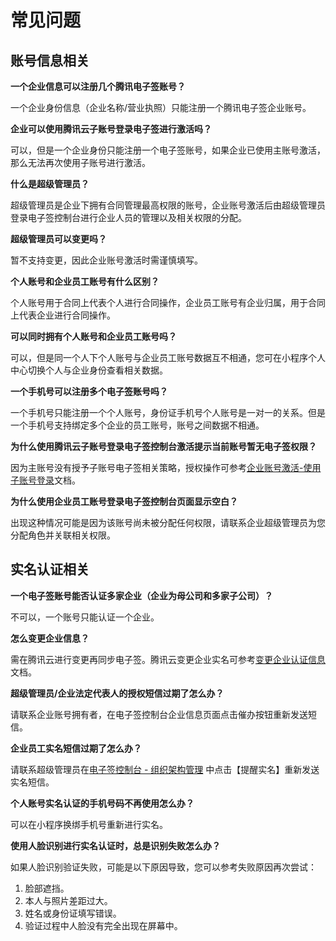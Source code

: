 # 常见问题

## 账号信息相关

**一个企业信息可以注册几个腾讯电子签账号？**

一个企业身份信息（企业名称/营业执照）只能注册一个腾讯电子签企业账号。



**企业可以使用腾讯云子账号登录电子签进行激活吗？**

可以，但是一个企业身份只能注册一个电子签账号，如果企业已使用主账号激活，那么无法再次使用子账号进行激活。



**什么是超级管理员？**

超级管理员是企业下拥有合同管理最高权限的账号，企业账号激活后由超级管理员登录电子签控制台进行企业人员的管理以及相关权限的分配。



**超级管理员可以变更吗？**

暂不支持变更，因此企业账号激活时需谨慎填写。



**个人账号和企业员工账号有什么区别？**

个人账号用于合同上代表个人进行合同操作，企业员工账号有企业归属，用于合同上代表企业进行合同操作。



**可以同时拥有个人账号和企业员工账号吗？**

可以，但是同一个人下个人账号与企业员工账号数据互不相通，您可在小程序个人中心切换个人与企业身份查看相关数据。



**一个手机号可以注册多个电子签账号吗？**

一个手机号只能注册一个个人账号，身份证手机号个人账号是一对一的关系。但是一个手机号支持绑定多个企业的员工账号，账号之间数据不相通。



**为什么使用腾讯云子账号登录电子签控制台激活提示当前账号暂无电子签权限？**

因为主账号没有授予子账号电子签相关策略，授权操作可参考[企业账号激活-使用子账号登录]()文档。



**为什么使用企业员工账号登录电子签控制台页面显示空白？**

出现这种情况可能是因为该账号尚未被分配任何权限，请联系企业超级管理员为您分配角色并关联相关权限。



## 实名认证相关

**一个电子签账号能否认证多家企业（企业为母公司和多家子公司）？**

不可以，一个账号只能认证一个企业。



**怎么变更企业信息？**

需在腾讯云进行变更再同步电子签。腾讯云变更企业实名可参考[变更企业认证信息](https://cloud.tencent.com/document/product/378/43087)文档。



**超级管理员/企业法定代表人的授权短信过期了怎么办？**

请联系企业账号拥有者，在电子签控制台企业信息页面点击催办按钮重新发送短信。



**企业员工实名短信过期了怎么办？**

请联系超级管理员在[电子签控制台 - 组织架构管理](https://test.ess.tencent.com/organization-mgr) 中点击【提醒实名】重新发送实名短信。



**个人账号实名认证的手机号码不再使用怎么办？**

可以在小程序换绑手机号重新进行实名。



**使用人脸识别进行实名认证时，总是识别失败怎么办？**

如果人脸识别验证失败，可能是以下原因导致，您可以参考失败原因再次尝试：

1. 脸部遮挡。
2. 本人与照片差距过大。
3. 姓名或身份证填写错误。
4. 验证过程中人脸没有完全出现在屏幕中。


